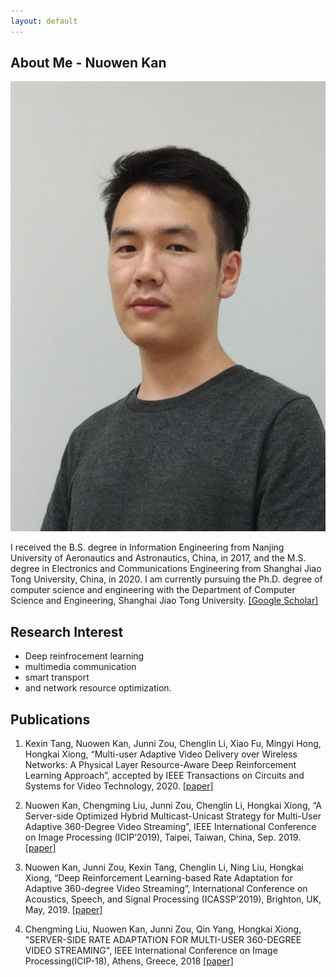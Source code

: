 ```yaml
---
layout: default
---
```


## About Me - Nuowen Kan

<img class="profile-picture" src="nwkan_p2.jpg" width = "540" height = "720">

I received the B.S. degree in Information Engineering from Nanjing University of Aeronautics and Astronautics, China, in 2017, and the M.S. degree in Electronics and Communications Engineering from Shanghai Jiao Tong University, China, in 2020. I am currently pursuing the Ph.D. degree of computer science and engineering with the Department of Computer Science and Engineering, Shanghai Jiao Tong University. [\[Google Scholar\]](https://scholar.google.com/citations?user=OKrLi6UAAAAJ&hl)

## Research Interest

- Deep reinfrocement learning
- multimedia communication
- smart transport
- and network resource optimization.

## Publications

1. Kexin Tang, Nuowen Kan, Junni Zou, Chenglin Li, Xiao Fu, Mingyi Hong, Hongkai Xiong, “Multi-user Adaptive Video Delivery over Wireless Networks: A Physical Layer Resource-Aware Deep Reinforcement Learning Approach”, accepted by IEEE Transactions on Circuits and Systems for Video Technology, 2020. [\[paper\]](https://ieeexplore.ieee.org/abstract/document/9035396)

2. Nuowen Kan, Chengming Liu, Junni Zou, Chenglin Li, Hongkai Xiong, “A Server-side Optimized Hybrid Multicast-Unicast Strategy for Multi-User Adaptive 360-Degree Video Streaming”, IEEE International Conference on Image Processing (ICIP’2019), Taipei, Taiwan, China, Sep. 2019. [\[paper\]](https://ieeexplore.ieee.org/abstract/document/8803007)

3. Nuowen Kan, Junni Zou, Kexin Tang, Chenglin Li, Ning Liu, Hongkai Xiong, “Deep Reinforcement Learning-based Rate Adaptation for Adaptive 360-degree Video Streaming”, International Conference on Acoustics, Speech, and Signal Processing (ICASSP’2019), Brighton, UK, May, 2019. [\[paper\]](https://ieeexplore.ieee.org/document/8683779)

4. Chengming Liu, Nuowen Kan, Junni Zou, Qin Yang, Hongkai Xiong, "SERVER-SIDE RATE ADAPTATION FOR MULTI-USER 360-DEGREE VIDEO STREAMING", IEEE International Conference on Image Processing(ICIP-18), Athens, Greece, 2018 [\[paper\]](https://ieeexplore.ieee.org/document/8451447)

